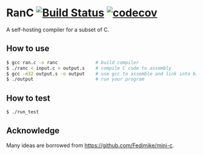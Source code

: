 # RanC [![Build Status](https://travis-ci.org/biran0079/RanC.svg?branch=master)](https://travis-ci.org/biran0079/RanC) [![codecov](https://codecov.io/gh/biran0079/RanC/branch/master/graph/badge.svg)](https://codecov.io/gh/biran0079/RanC)
A self-hosting compiler for a subset of C. 

## How to use
```bash
$ gcc ran.c -o ranc              # build compiler
$ ./ranc < input.c > output.s    # compile C code to assembly
$ gcc -m32 output.s -o output    # use gcc to assemble and link into binary executable
$ ./output                       # run your program
```
## How to test
```bash
$ ./run_test
```
## Acknowledge
Many ideas are borrowed from https://github.com/Fedjmike/mini-c.
